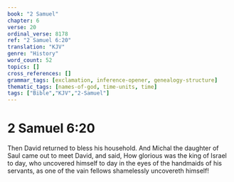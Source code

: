 ```yaml
---
book: "2 Samuel"
chapter: 6
verse: 20
ordinal_verse: 8178
ref: "2 Samuel 6:20"
translation: "KJV"
genre: "History"
word_count: 52
topics: []
cross_references: []
grammar_tags: [exclamation, inference-opener, genealogy-structure]
thematic_tags: [names-of-god, time-units, time]
tags: ["Bible","KJV","2-Samuel"]
---
```


# 2 Samuel 6:20

Then David returned to bless his household. And Michal the daughter of Saul came out to meet David, and said, How glorious was the king of Israel to day, who uncovered himself to day in the eyes of the handmaids of his servants, as one of the vain fellows shamelessly uncovereth himself!
